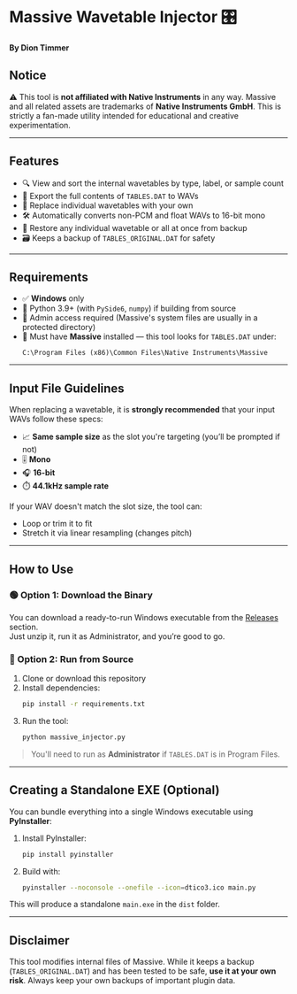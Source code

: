 # Massive Wavetable Injector 🎛️  
**By Dion Timmer**

## Notice

⚠️ This tool is **not affiliated with Native Instruments** in any way. Massive and all related assets are trademarks of **Native Instruments GmbH**. This is strictly a fan-made utility intended for educational and creative experimentation.

---

## Features
- 🔍 View and sort the internal wavetables by type, label, or sample count
- 💾 Export the full contents of `TABLES.DAT` to WAVs
- 🔄 Replace individual wavetables with your own
- 🛠️ Automatically converts non-PCM and float WAVs to 16-bit mono
- 🧼 Restore any individual wavetable or all at once from backup
- 🗃️ Keeps a backup of `TABLES_ORIGINAL.DAT` for safety

---

## Requirements
- ✅ **Windows** only
- 🧰 Python 3.9+ (with `PySide6`, `numpy`) if building from source
- 📂 Admin access required (Massive's system files are usually in a protected directory)
- 💽 Must have **Massive** installed — this tool looks for `TABLES.DAT` under:
  ```
  C:\Program Files (x86)\Common Files\Native Instruments\Massive
  ```

---

## Input File Guidelines
When replacing a wavetable, it is **strongly recommended** that your input WAVs follow these specs:

- 📈 **Same sample size** as the slot you're targeting (you’ll be prompted if not)
- 🎚️ **Mono**
- 🎧 **16-bit**
- ⏱️ **44.1kHz sample rate**

If your WAV doesn't match the slot size, the tool can:
- Loop or trim it to fit
- Stretch it via linear resampling (changes pitch)

---

## How to Use

### 🟢 Option 1: Download the Binary
You can download a ready-to-run Windows executable from the [Releases](https://github.com/diontimmer/NIMassiveInjector/releases) section.  
Just unzip it, run it as Administrator, and you’re good to go.

### 🔧 Option 2: Run from Source
1. Clone or download this repository
2. Install dependencies:
   ```bash
   pip install -r requirements.txt
   ```
3. Run the tool:
   ```bash
   python massive_injector.py
   ```

> You'll need to run as **Administrator** if `TABLES.DAT` is in Program Files.

---

## Creating a Standalone EXE (Optional)
You can bundle everything into a single Windows executable using **PyInstaller**:

1. Install PyInstaller:
   ```bash
   pip install pyinstaller
   ```

2. Build with:
   ```bash
   pyinstaller --noconsole --onefile --icon=dtico3.ico main.py
   ```

This will produce a standalone `main.exe` in the `dist` folder.

---

## Disclaimer
This tool modifies internal files of Massive. While it keeps a backup (`TABLES_ORIGINAL.DAT`) and has been tested to be safe, **use it at your own risk**. Always keep your own backups of important plugin data.
